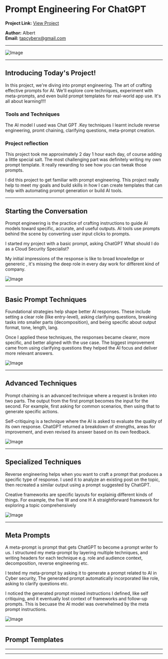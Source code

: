 

# Prompt Engineering For ChatGPT

**Project Link:** [View Project](http://learn.nextwork.org/projects/ai-promptengineering-beginner)

**Author:** Albert  
**Email:** tapcyberx@gmail.com

---

![Image](http://learn.nextwork.org/delighted_indigo_timid_orc/uploads/ai-promptengineering-beginner_d2e3f4g5)

---

## Introducing Today's Project!

In this project, we're diving into prompt engineering. The art of crafting effective prompts for AI. We'll explore core techniques, experiment with meta-prompts, and even build prompt templates for real-world app use. It's all about learning!!!! 

### Tools and Techniques

The AI model I used was Chat GPT .Key techniques I learnt include reverse engineering, promt chaining, clarifying questions, meta-prompt creation.

### Project reflection

This project took me approximately 2 day 1 hour each day, of course adding a little special salt. The most challenging part was definitely writing my own prompt template. It really rewarding to see how you can tweak those prompts. 

I did this project to get familiar with prompt engineering. This project really help to meet my goals and build skills in how I can create templates that can help with automating prompt generation or build AI tools.

---

## Starting the Conversation

Prompt engineering is the practice of crafting instructions to guide AI models toward specific, accurate, and useful outputs. AI tools use prompts behind the scene by converting user input clicks to prompts.

I started my project with a basic prompt, asking ChatGPT What should I do as a Cloud Security Specialist?






My initial impressions of the response is like to broad knowledge or genereric , it's missing the deep role in every day work for different kind of company.

![Image](http://learn.nextwork.org/delighted_indigo_timid_orc/uploads/ai-promptengineering-beginner_k2l3m4n5)

---

## Basic Prompt Techniques

Foundational strategies help shape better AI responses. These include setting a clear role (like entry-level), asking clarifying questions, breaking tasks into smaller parts (decomposition), and being specific about output format, tone, length, lang.

Once I applied these techniques, the responses became clearer, more specific, and better aligned with the use case. The biggest improvement came from using clarifying questions they helped the AI focus and deliver more relevant answers.


![Image](http://learn.nextwork.org/delighted_indigo_timid_orc/uploads/ai-promptengineering-beginner_x0y1z2a3)

---

## Advanced Techniques

Prompt chaining is an advanced technique where a request is broken into two parts. The output from the first prompt becomes the input for the second. For example, first asking for common scenarios, then using that to generate specific actions.



Self-critiquing is a technique where the AI is asked to evaluate the quality of its own response. ChatGPT returned a breakdown of strengths, areas for improvement, and even revised its answer based on its own feedback.

![Image](http://learn.nextwork.org/delighted_indigo_timid_orc/uploads/ai-promptengineering-beginner_r0s1t2u3)

---

## Specialized Techniques

Reverse engineering helps when you want to craft a prompt that produces a specific type of response. I used it to analyze an existing post on the topic, then recreated a similar output using a prompt suggested by ChatGPT.



Creative frameworks are specific layouts for explainig different kinds of things. For example, the five W and one H A straightforward framework for exploring a topic comprehensively



![Image](http://learn.nextwork.org/delighted_indigo_timid_orc/uploads/ai-promptengineering-beginner_r0709t2u3)

---

## Meta Prompts

A meta-prompt is prompt that gets ChatGPT to become a prompt writer fo us. I structured my meta-prompt by layering multiple techniques, and writing headers for each technique e.g. role and audience context, decomposition, reverse engineering etc.



I tested my meta-prompt by asking it to generate a prompt related to AI in Cyber security, The generated prompt automatically incorporated like role, asking to clarify questions etc.

I noticed the generated prompt missed instructions I defined, like self critiquing, and it eventually lost context of frameworks and follow-up prompts. This is becuase the AI model was overwhelmed by the meta prompt instructions.

![Image](http://learn.nextwork.org/delighted_indigo_timid_orc/uploads/ai-promptengineering-beginner_d2e3f4g5)

---

## Prompt Templates

---

---
